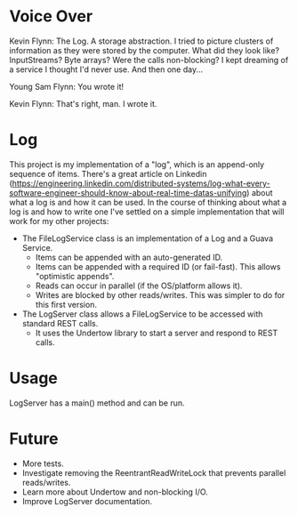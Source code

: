 Voice Over
==========

Kevin Flynn: The Log. A storage abstraction. I tried to picture clusters of information as they were stored by the computer. 
What did they look like? InputStreams? Byte arrays? Were the calls non-blocking? 
I kept dreaming of a service I thought I'd never use. And then one day...

Young Sam Flynn: You wrote it!

Kevin Flynn: That's right, man. I wrote it.

Log
===

This project is my implementation of a "log", which is an append-only sequence of items. 
There's a great article on Linkedin (https://engineering.linkedin.com/distributed-systems/log-what-every-software-engineer-should-know-about-real-time-datas-unifying) about what a log is and how it can be used.
In the course of thinking about what a log is and how to write one I've settled on a simple implementation that will work for my other projects:

- The FileLogService class is an implementation of a Log and a Guava Service.
  - Items can be appended with an auto-generated ID.
  - Items can be appended with a required ID (or fail-fast). This allows "optimistic appends".
  - Reads can occur in parallel (if the OS/platform allows it).
  - Writes are blocked by other reads/writes. This was simpler to do for this first version.
- The LogServer class allows a FileLogService to be accessed with standard REST calls.
  - It uses the Undertow library to start a server and respond to REST calls.

Usage
=====

LogServer has a main() method and can be run.

Future
======

- More tests.
- Investigate removing the ReentrantReadWriteLock that prevents parallel reads/writes.
- Learn more about Undertow and non-blocking I/O.
- Improve LogServer documentation.